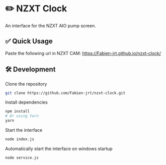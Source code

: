 # ✏️ NZXT Clock

An interface for the NZXT AIO pump screen.

## ✅ Quick Usage
Paste the following url in NZXT CAM: https://Fabien-jrt.github.io/nzxt-clock/

## 🛠 Development

Clone the repository

```zsh
git clone https://github.com/Fabien-jrt/nzxt-clock.git
```

Install dependencies

```zsh
npm install
# Or using Yarn
yarn
```

Start the interface

```zsh
node index.js
```

Automatically start the interface on windows startup

```zsh
node service.js
```
